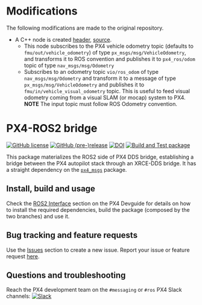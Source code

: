 # Modifications
The following modifications are made to the original repository.
* A C++ node is created [header](include/px4_ros_com/px4_ros.h), [source](src/px4_ros_node.cpp).
    * This node subscribes to the PX4 vehicle odometry topic (defaults to `fmu/out/vehicle_odometry`) of type `px_msgs/msg/VehicleOdometry`, and transforms it to ROS convention and publishes it to `px4_ros/odom` topic of type `nav_msgs/msg/Odometry`
    * Subscribes to an odometry topic `vio/ros_odom` of type `nav_msgs/msg/Odometry` and transform it to a message of type `px_msgs/msg/VehicleOdometry` and publishes it to `fmu/in/vehicle_visual_odometry` topic. This is useful to feed visual odometry coming from a visual SLAM (or mocap) system to PX4. **NOTE** The input topic must follow ROS Odometry convention.
# PX4-ROS2 bridge

[![GitHub license](https://img.shields.io/github/license/PX4/px4_ros_com.svg)](https://github.com/PX4/px4_ros_com/blob/master/LICENSE) [![GitHub (pre-)release](https://img.shields.io/github/release-pre/PX4/px4_ros_com.svg)](https://github.com/PX4/px4_ros_com/releases/tag/beta) [![DOI](https://zenodo.org/badge/142936318.svg)](https://zenodo.org/badge/latestdoi/142936318) [![Build and Test package](https://github.com/PX4/px4_ros_com/workflows/Build%20and%20Test%20package/badge.svg?branch=master)](https://github.com/PX4/px4_ros_com/actions)

This package materializes the ROS2 side of PX4 DDS bridge, establishing a bridge between the PX4 autopilot stack through an XRCE-DDS bridge. It has a straight dependency on the [`px4_msgs`](https://github.com/PX4/px4_msgs) package.

## Install, build and usage

Check the [ROS2 Interface](https://dev.px4.io/en/middleware/micrortps.html) section on the PX4 Devguide for details on how to install the required dependencies, build the package (composed by the two branches) and use it.

## Bug tracking and feature requests

Use the [Issues](https://github.com/PX4/px4_ros_com/issues) section to create a new issue. Report your issue or feature request [here](https://github.com/PX4/px4_ros_com/issues/new).

## Questions and troubleshooting

Reach the PX4 development team on the `#messaging` or `#ros` PX4 Slack channels:
[![Slack](https://px4-slack.herokuapp.com/badge.svg)](http://slack.px4.io)
